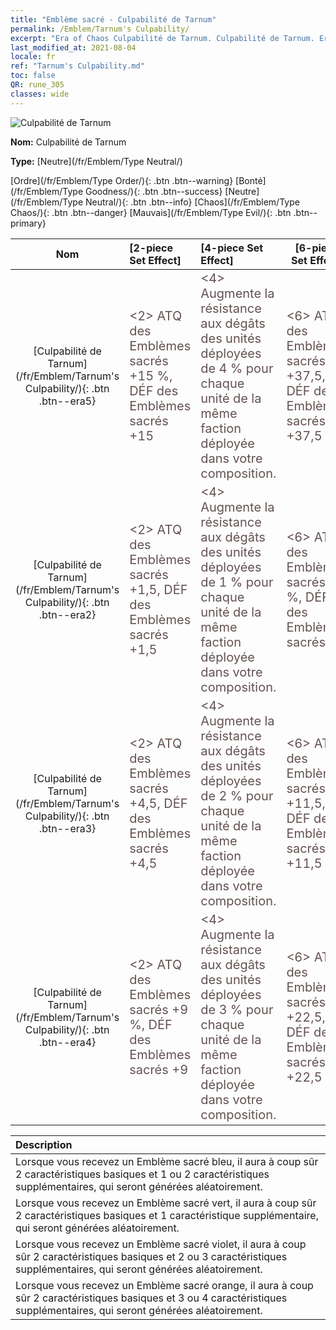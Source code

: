 ```yaml
---
title: "Emblème sacré - Culpabilité de Tarnum"
permalink: /Emblem/Tarnum's Culpability/
excerpt: "Era of Chaos Culpabilité de Tarnum. Culpabilité de Tarnum. Era of Chaos Emblème sacré Culpabilité de Tarnum. Era of Chaos Neutre Culpabilité de Tarnum"
last_modified_at: 2021-08-04
locale: fr
ref: "Tarnum's Culpability.md"
toc: false
QR: rune_305
classes: wide
---
```


  ![Culpabilité de Tarnum](/images/r/rune_icon_305.png)

 **Nom:** Culpabilité de Tarnum

 **Type:** [Neutre](/fr/Emblem/Type Neutral/)

  [Ordre](/fr/Emblem/Type Order/){: .btn .btn--warning}   [Bonté](/fr/Emblem/Type Goodness/){: .btn .btn--success}   [Neutre](/fr/Emblem/Type Neutral/){: .btn .btn--info}   [Chaos](/fr/Emblem/Type Chaos/){: .btn .btn--danger}   [Mauvais](/fr/Emblem/Type Evil/){: .btn .btn--primary} 

  |  Nom    | [2-piece Set Effect] | [4-piece Set Effect] | [6-piece Set Effect]  | 
  |:-----------------------:|:-------------------|:-----------------|----------------| 
  | [Culpabilité de Tarnum](/fr/Emblem/Tarnum's Culpability/){: .btn .btn--era5} | <span style="color: #645252;font-size:20px">&lt;2&gt; ATQ des Emblèmes sacrés +15 %, DÉF des Emblèmes sacrés +15</span> | <span style="color: #645252;font-size:20px">&lt;4&gt; Augmente la résistance aux dégâts des unités déployées de 4 % pour chaque unité de la même faction déployée dans votre composition.</span> | <span style="color: #645252;font-size:20px">&lt;6&gt; ATQ des Emblèmes sacrés +37,5, DÉF des Emblèmes sacrés +37,5</span> | 
  | [Culpabilité de Tarnum](/fr/Emblem/Tarnum's Culpability/){: .btn .btn--era2} | <span style="color: #645252;font-size:20px">&lt;2&gt; ATQ des Emblèmes sacrés +1,5, DÉF des Emblèmes sacrés +1,5</span> | <span style="color: #645252;font-size:20px">&lt;4&gt; Augmente la résistance aux dégâts des unités déployées de 1 % pour chaque unité de la même faction déployée dans votre composition.</span> | <span style="color: #645252;font-size:20px">&lt;6&gt; ATQ des Emblèmes sacrés +4 %, DÉF des Emblèmes sacrés +4</span> | 
  | [Culpabilité de Tarnum](/fr/Emblem/Tarnum's Culpability/){: .btn .btn--era3} | <span style="color: #645252;font-size:20px">&lt;2&gt; ATQ des Emblèmes sacrés +4,5, DÉF des Emblèmes sacrés +4,5</span> | <span style="color: #645252;font-size:20px">&lt;4&gt; Augmente la résistance aux dégâts des unités déployées de 2 % pour chaque unité de la même faction déployée dans votre composition.</span> | <span style="color: #645252;font-size:20px">&lt;6&gt; ATQ des Emblèmes sacrés +11,5, DÉF des Emblèmes sacrés +11,5</span> | 
  | [Culpabilité de Tarnum](/fr/Emblem/Tarnum's Culpability/){: .btn .btn--era4} | <span style="color: #645252;font-size:20px">&lt;2&gt; ATQ des Emblèmes sacrés +9 %, DÉF des Emblèmes sacrés +9</span> | <span style="color: #645252;font-size:20px">&lt;4&gt; Augmente la résistance aux dégâts des unités déployées de 3 % pour chaque unité de la même faction déployée dans votre composition.</span> | <span style="color: #645252;font-size:20px">&lt;6&gt; ATQ des Emblèmes sacrés +22,5, DÉF des Emblèmes sacrés +22,5</span> | 

  |         Description            | 
  |:-------------------------------|
  | Lorsque vous recevez un Emblème sacré bleu, il aura à coup sûr 2 caractéristiques basiques et 1 ou 2 caractéristiques supplémentaires, qui seront générées aléatoirement. |
  | Lorsque vous recevez un Emblème sacré vert, il aura à coup sûr 2 caractéristiques basiques et 1 caractéristique supplémentaire, qui seront générées aléatoirement. |
  | Lorsque vous recevez un Emblème sacré violet, il aura à coup sûr 2 caractéristiques basiques et 2 ou 3 caractéristiques supplémentaires, qui seront générées aléatoirement. |
  | Lorsque vous recevez un Emblème sacré orange, il aura à coup sûr 2 caractéristiques basiques et 3 ou 4 caractéristiques supplémentaires, qui seront générées aléatoirement. |
